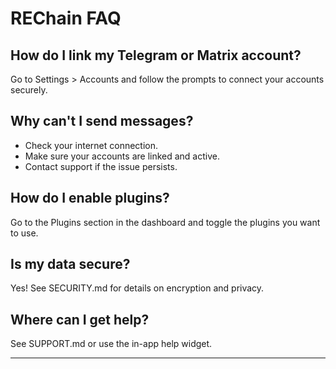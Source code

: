 # REChain FAQ

## How do I link my Telegram or Matrix account?
Go to Settings > Accounts and follow the prompts to connect your accounts securely.

## Why can't I send messages?
- Check your internet connection.
- Make sure your accounts are linked and active.
- Contact support if the issue persists.

## How do I enable plugins?
Go to the Plugins section in the dashboard and toggle the plugins you want to use.

## Is my data secure?
Yes! See SECURITY.md for details on encryption and privacy.

## Where can I get help?
See SUPPORT.md or use the in-app help widget.

--- 